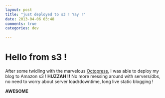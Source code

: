 ```yaml
---
layout: post
title: "just deployed to s3 ! Yay !"
date: 2013-04-06 03:48
comments: true
categories: dev

---
```


# Hello from s3 !

After some twidling with the marvelous [Octopress](http://octopress.org/), I was able to deploy my blog to Amazon s3 !
**HUZZAH !!** No more messing around with servers/dbs, no need to worry about server load/downtime, long live static blogging ! 

__AWESOME__


